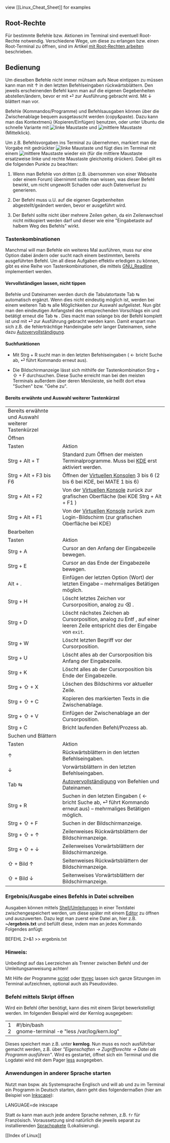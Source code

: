 view [[Linux_Cheat_Sheet]] for examples
## Root-Rechte

Für bestimmte Befehle bzw. Aktionen im Terminal sind eventuell Root-Rechte notwendig. Verschiedene Wege, um diese zu erlangen bzw. einen Root-Terminal zu öffnen, sind im Artikel [mit Root-Rechten arbeiten](https://wiki.ubuntuusers.de/mit_Root-Rechten_arbeiten/) beschrieben.


## Bedienung

Um dieselben Befehle nicht immer mühsam aufs Neue eintippen zu müssen kann man mit ↑ in den letzten Befehlseingaben rückwärtsblättern. Den jeweils erscheinenden Befehl kann man auf die eigenen Gegebenheiten abstellen/ändern, bevor er mit ⏎ zur Ausführung gebracht wird. Mit ↓ blättert man vor.

Befehle (Kommandos/Programme) und Befehlsausgaben können über die Zwischenablage bequem ausgetauscht werden (copy&paste). Dazu kann man das Kontextmenü (Kopieren/Einfügen) benutzen, oder unter Ubuntu die schnelle Variante mit ![linke Maustaste](https://media-cdn.ubuntu-de.org/wiki/attachments/31/38/mouse_left.png) und ![mittlere Maustaste](https://media-cdn.ubuntu-de.org/wiki/attachments/31/38/mouse_midd.png) (Mittelklick).

Um z.B. Befehlsvorgaben ins Terminal zu übernehmen, markiert man die Vorgabe mit gedrückter ![linke Maustaste](https://media-cdn.ubuntu-de.org/wiki/attachments/31/38/mouse_left.png) und fügt dies im Terminal mit einem ![mittlere Maustaste](https://media-cdn.ubuntu-de.org/wiki/attachments/31/38/mouse_midd.png) wieder ein (für die mittlere Maustaste ersatzweise linke und rechte Maustaste gleichzeitig drücken). Dabei gilt es die folgenden Punkte zu beachten:

1. Wenn man Befehle von dritten (z.B. übernommen von einer Webseite oder einem Forum) übernimmt sollte man wissen, was dieser Befehl bewirkt, um nicht ungewollt Schaden oder auch Datenverlust zu generieren.
    
2. Der Befehl muss u.U. auf die eigenen Gegebenheiten abgestellt/geändert werden, bevor er ausgeführt wird.
    
3. Der Befehl sollte nicht über mehrere Zeilen gehen, da ein Zeilenwechsel nicht mitkopiert werden darf und dieser wie eine "Eingabetaste auf halbem Weg des Befehls" wirkt.
    

### Tastenkombinationen

Manchmal will man Befehle ein weiteres Mal ausführen, muss nur eine Option dabei ändern oder sucht nach einem bestimmten, bereits ausgeführten Befehl. Um all diese Aufgaben effektiv erledigen zu können, gibt es eine Reihe von Tastenkombinationen, die mittels [GNU_Readline](https://en.wikipedia.org/wiki/GNU_Readline) implementiert werden.

#### Vervollständigen lassen, nicht tippen

Befehle und Dateinamen werden durch die Tabulatortaste Tab ⇆ automatisch ergänzt. Wenn dies nicht eindeutig möglich ist, werden bei einem weiteren Tab ⇆ alle Möglichkeiten zur Auswahl aufgelistet. Nun gibt man den eindeutigen Anfangsteil des entsprechenden Vorschlags ein und betätigt erneut die Tab ⇆ . Dies macht man solange bis der Befehl komplett ist und mit ⏎ zur Ausführung gebracht werden kann. Damit erspart man sich z.B. die fehlerträchtige Handeingabe sehr langer Dateinamen, siehe dazu [Autovervollständigung](https://wiki.ubuntuusers.de/Bash/#Autovervollstaendigung).

#### Suchfunktionen

- Mit Strg + R sucht man in den letzten Befehlseingaben ( ← bricht Suche ab, ⏎ führt Kommando erneut aus).
    
- Die Bildschirmanzeige lässt sich mithilfe der Tastenkombination Strg + ⇧ + F durchsuchen. Diese Suche erreicht man bei den meisten Terminals außerdem über deren Menüleiste, sie heißt dort etwa "Suchen" bzw. "Gehe zu".
    



#### Bereits erwähnte und Auswahl weiterer Tastenkürzel

|   |   |
|---|---|
|Bereits erwähnte und Auswahl weiterer Tastenkürzel|   |
|Öffnen|   |
|Tasten|Aktion|
|Strg + Alt + T|Standard zum Öffnen der meisten Terminalprogramme. Muss bei [KDE](https://wiki.ubuntuusers.de/Terminal/#KDE) erst aktiviert werden.|
|Strg + Alt + F3 bis F6|Öffnen der [Virtuellen Konsolen](https://wiki.ubuntuusers.de/Terminal/#Virtuelle-Konsole) 3 bis 6 (2 bis 6 bei KDE, bei MATE 1 bis 6)|
|Strg + Alt + F2|Von der [Virtuellen Konsole](https://wiki.ubuntuusers.de/Terminal/#Virtuelle-Konsole) zurück zur grafischen Oberfläche (bei KDE Strg + Alt + F1 )|
|Strg + Alt + F1|Von der [Virtuellen Konsole](https://wiki.ubuntuusers.de/Terminal/#Virtuelle-Konsole) zurück zum Login-Bildschirm (zur grafischen Oberfläche bei KDE)|
|Bearbeiten|   |
|Tasten|Aktion|
|Strg + A|Cursor an den Anfang der Eingabezeile bewegen.|
|Strg + E|Cursor an das Ende der Eingabezeile bewegen.|
|Alt + .|Einfügen der letzten Option (Wort) der letzten Eingabe – mehrmaliges Betätigen möglich.|
|Strg + H|Löscht letztes Zeichen vor Cursorposition, analog zu ⌫ .|
|Strg + D|Löscht nächstes Zeichen ab Cursorposition, analog zu Entf , auf einer leeren Zeile entspricht dies der Eingabe von `exit`.|
|Strg + W|Löscht letzten Begriff vor der Cursorposition.|
|Strg + U|Löscht alles ab der Cursorposition bis Anfang der Eingabezeile.|
|Strg + K|Löscht alles ab der Cursorposition bis Ende der Eingabezeile.|
|Strg + ⇧ + X|Löschen des Bildschirms vor aktueller Zeile.|
|Strg + ⇧ + C|Kopieren des markierten Texts in die Zwischenablage.|
|Strg + ⇧ + V|Einfügen der Zwischenablage an der Cursorposition.|
|Strg + C|Bricht laufenden Befehl/Prozess ab.|
|Suchen und Blättern|   |
|Tasten|Aktion|
|↑|Rückwärtsblättern in den letzten Befehlseingaben.|
|↓|Vorwärtsblättern in den letzten Befehlseingaben.|
|Tab ⇆|[Autovervollständigung](https://wiki.ubuntuusers.de/Terminal/#Vervollstaendigen-lassen-nicht-tippen) von Befehlen und Dateinamen.|
|Strg + R|Suchen in den letzten Eingaben ( ← bricht Suche ab, ⏎ führt Kommando erneut aus) – mehrmaliges Betätigen möglich.|
|Strg + ⇧ + F|Suchen in der Bildschirmanzeige.|
|Strg + ⇧ + ↑|Zeilenweises Rückwärtsblättern der Bildschirmanzeige.|
|Strg + ⇧ + ↓|Zeilenweises Vorwärtsblättern der Bildschirmanzeige.|
|⇧ + Bild ↑|Seitenweises Rückwärtsblättern der Bildschirmanzeige.|
|⇧ + Bild ↓|Seitenweises Vorwärtsblättern der Bildschirmanzeige.|

### Ergebnis/Ausgabe eines Befehls in Datei schreiben

Ausgaben können mittels [Shell/Umleitungen](https://wiki.ubuntuusers.de/Shell/Umleitungen/) in einer Textdatei zwischengespeichert werden, um diese später mit einem [Editor](https://wiki.ubuntuusers.de/Editor/) zu öffnen und auszuwerten. Dazu legt man zuerst eine Datei an, hier z.B. **~/ergebnis.txt** und befüllt diese, indem man an jedes Kommando Folgendes anfügt:

BEFEHL 2>&1 >> ergebnis.txt 

### Hinweis:

Unbedingt auf das Leerzeichen als Trenner zwischen Befehl und der Umleitungsanweisung achten!

Mit Hilfe der Programme [script](https://wiki.ubuntuusers.de/bsdutils/#script) oder [ttyrec](https://wiki.ubuntuusers.de/ttyrec/) lassen sich ganze Sitzungen im Terminal aufzeichnen, optional auch als Pseudovideo.

### Befehl mittels Skript öffnen

Wird ein Befehl öfter benötigt, kann dies mit einem Skript bewerkstelligt werden. Im folgenden Beispiel wird der Kernlog ausgegeben:

|   |   |
|---|---|
|1<br>2|#!/bin/bash<br>gnome-terminal -e "less /var/log/kern.log"|

Dieses speichert man z.B. unter **kernlog**. Nun muss es noch ausführbar gemacht werden, z.B. über _"Eigenschaften → Zugriffsrechte → Datei als Programm ausführen"_. Wird es gestartet, öffnet sich ein Terminal und die Logdatei wird mit dem Pager [less](https://wiki.ubuntuusers.de/less/) ausgegeben.

### Anwendungen in anderer Sprache starten

Nutzt man bspw. als Systemsprache Englisch und will ab und zu im Terminal ein Programm in Deutsch starten, dann geht dies folgendermaßen (hier am Beispiel von [Inkscape](https://wiki.ubuntuusers.de/Inkscape/)):

LANGUAGE=de inkscape 

Statt `de` kann man auch jede andere Sprache nehmen, z.B. `fr` für Französisch. Voraussetzung sind natürlich die jeweils separat zu installierenden [Sprachpakete](https://wiki.ubuntuusers.de/Spracheinstellungen/) (Lokalisierung).

[[Index of Linux]]
